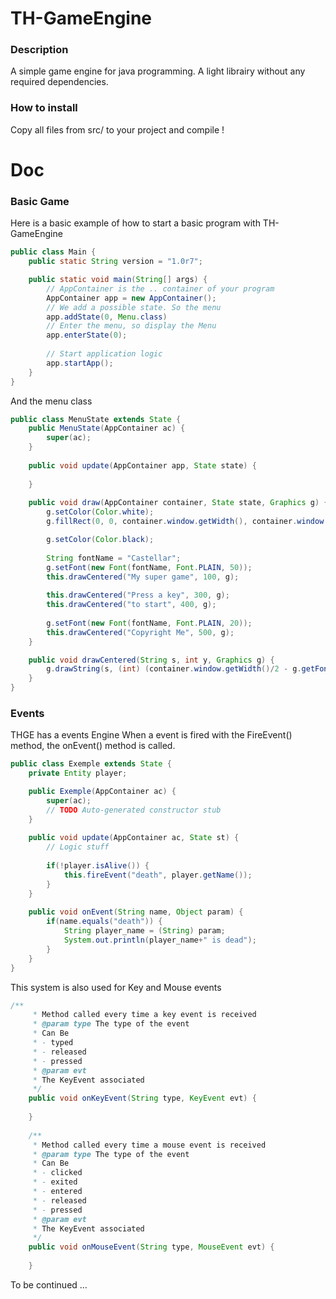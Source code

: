 TH-GameEngine
=============
### Description

A simple game engine for java programming. A light librairy without any required dependencies.

### How to install

Copy all files from src/ to your project and compile !

Doc
=============

### Basic Game

Here is a basic example of how to start a basic program with TH-GameEngine
```java
public class Main {
	public static String version = "1.0r7";

	public static void main(String[] args) {
		// AppContainer is the .. container of your program
		AppContainer app = new AppContainer();
		// We add a possible state. So the menu
		app.addState(0, Menu.class)
		// Enter the menu, so display the Menu
		app.enterState(0);
		
		// Start application logic
		app.startApp();
	}
}
```

And the menu class
```java
public class MenuState extends State {
	public MenuState(AppContainer ac) {
		super(ac);
	}
	
	public void update(AppContainer app, State state) {
		
	}
	
	public void draw(AppContainer container, State state, Graphics g) {
		g.setColor(Color.white);
		g.fillRect(0, 0, container.window.getWidth(), container.window.getHeight());

		g.setColor(Color.black);
		
		String fontName = "Castellar";
		g.setFont(new Font(fontName, Font.PLAIN, 50)); 
		this.drawCentered("My super game", 100, g);
		 
		this.drawCentered("Press a key", 300, g); 
		this.drawCentered("to start", 400, g);
		
		g.setFont(new Font(fontName, Font.PLAIN, 20));
		this.drawCentered("Copyright Me", 500, g);
	}

	public void drawCentered(String s, int y, Graphics g) {
		g.drawString(s, (int) (container.window.getWidth()/2 - g.getFontMetrics().getStringBounds(s, g).getWidth()/2),y);
	}
}
```

### Events
THGE has a events Engine
When a event is fired with the FireEvent() method, the onEvent() method is called.

```java
public class Exemple extends State {
	private Entity player;

	public Exemple(AppContainer ac) {
		super(ac);
		// TODO Auto-generated constructor stub
	}
	
	public void update(AppContainer ac, State st) {
		// Logic stuff
		
		if(!player.isAlive()) {
			this.fireEvent("death", player.getName());
		}
	}
	
	public void onEvent(String name, Object param) {
		if(name.equals("death")) {
			String player_name = (String) param;
			System.out.println(player_name+" is dead");
		}
	}
}

```

This system is also used for Key and Mouse events

```java
/**
	 * Method called every time a key event is received
	 * @param type The type of the event
	 * Can Be
	 * - typed
	 * - released
	 * - pressed
	 * @param evt
	 * The KeyEvent associated
	 */
	public void onKeyEvent(String type, KeyEvent evt) {
		
	}
	
	/**
	 * Method called every time a mouse event is received
	 * @param type The type of the event
	 * Can Be
	 * - clicked
	 * - exited
	 * - entered
	 * - released
	 * - pressed
	 * @param evt
	 * The KeyEvent associated
	 */
	public void onMouseEvent(String type, MouseEvent evt) {
		
	}
```

To be continued ...